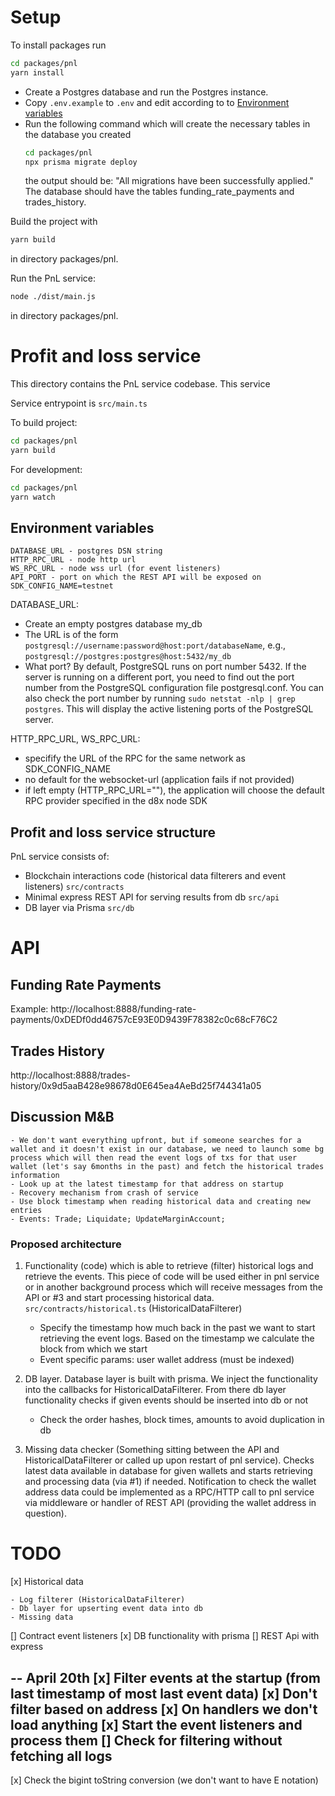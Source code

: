 # Setup

To install packages run

```bash
cd packages/pnl
yarn install
```

-   Create a Postgres database and run the Postgres instance.
-   Copy `.env.example` to `.env` and edit according to to [Environment variables](#environment-variables)
-   Run the following command which will create the necessary tables in the database you created
    ```bash
    cd packages/pnl
    npx prisma migrate deploy
    ```
    the output should be: "All migrations have been successfully applied." The database should have the tables
    funding_rate_payments and trades_history.

Build the project with

```bash
yarn build
```

in directory packages/pnl.

Run the PnL service:

```bash
node ./dist/main.js
```

in directory packages/pnl.

# Profit and loss service

This directory contains the PnL service codebase. This service

Service entrypoint is `src/main.ts`

To build project:

```bash
cd packages/pnl
yarn build
```

For development:

```bash
cd packages/pnl
yarn watch
```

## Environment variables

```
DATABASE_URL - postgres DSN string
HTTP_RPC_URL - node http url
WS_RPC_URL - node wss url (for event listeners)
API_PORT - port on which the REST API will be exposed on
SDK_CONFIG_NAME=testnet
```

DATABASE_URL:

-   Create an empty postgres database my_db
-   The URL is of the form `postgresql://username:password@host:port/databaseName`, e.g., `postgresql://postgres:postgres@host:5432/my_db`
-   What port? By default, PostgreSQL runs on port number 5432. If the server is running on a different port,
    you need to find out the port number from the PostgreSQL configuration file postgresql.conf.
    You can also check the port number by running `sudo netstat -nlp | grep postgres`. This will display the active listening ports of the PostgreSQL server.

HTTP_RPC_URL, WS_RPC_URL:

-   specifify the URL of the RPC for the same network as SDK_CONFIG_NAME
-   no default for the websocket-url (application fails if not provided)
-   if left empty (HTTP_RPC_URL=""), the application will choose the default RPC provider specified in the d8x node SDK

## Profit and loss service structure

PnL service consists of:

-   Blockchain interactions code (historical data filterers and event listeners) `src/contracts`
-   Minimal express REST API for serving results from db `src/api`
-   DB layer via Prisma `src/db`

# API

## Funding Rate Payments

Example: http://localhost:8888/funding-rate-payments/0xDEDf0dd46757cE93E0D9439F78382c0c68cF76C2

## Trades History

http://localhost:8888/trades-history/0x9d5aaB428e98678d0E645ea4AeBd25f744341a05

## Discussion M&B

    - We don't want everything upfront, but if someone searches for a wallet and it doesn't exist in our database, we need to launch some bg process which will then read the event logs of txs for that user wallet (let's say 6months in the past) and fetch the historical trades information
    - Look up at the latest timestamp for that address on startup
    - Recovery mechanism from crash of service
    - Use block timestamp when reading historical data and creating new entries
    - Events: Trade; Liquidate; UpdateMarginAccount;

### Proposed architecture

1. Functionality (code) which is able to retrieve (filter) historical logs and
   retrieve the events. This piece of code will be used either in pnl service or
   in another background process which will receive messages from the API or #3
   and start processing historical data. `src/contracts/historical.ts`
   (HistoricalDataFilterer)

    - Specify the timestamp how much back in the past we want to start
      retrieving the event logs. Based on the timestamp we calculate the block
      from which we start
    - Event specific params: user wallet address (must be indexed)

2. DB layer. Database layer is built with prisma. We inject the functionality
   into the callbacks for HistoricalDataFilterer. From there db layer
   functionality checks if given events should be inserted into db or not

    - Check the order hashes, block times, amounts to avoid duplication in db

3. Missing data checker (Something sitting between the API and
   HistoricalDataFilterer or called up upon restart of pnl service). Checks
   latest data available in database for given wallets and starts retrieving and
   processing data (via #1) if needed. Notification to check the wallet address
   data could be implemented as a RPC/HTTP call to pnl service via middleware or
   handler of REST API (providing the wallet address in question).

# TODO

[x] Historical data

    - Log filterer (HistoricalDataFilterer)
    - Db layer for upserting event data into db
    - Missing data

[] Contract event listeners
[x] DB functionality with prisma
[] REST Api with express

-- April 20th
[x] Filter events at the startup (from last timestamp of most last event data)
[x] Don't filter based on address
[x] On handlers we don't load anything
[x] Start the event listeners and process them
[] Check for filtering without fetching all logs
--
[x] Check the bigint toString conversion (we don't want to have E notation)
